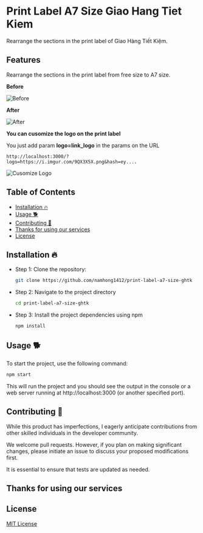 # Print Label A7 Size Giao Hang Tiet Kiem

Rearrange the sections in the print label of Giao Hàng Tiết Kiệm.

## Features
Rearrange the sections in the print label from free size to A7 size.

**Before**

![Before](https://github.com/namhong1412/print-label-a7-size-ghtk/assets/19573386/30796657-98f3-4eab-a64a-11ef45297acf)

**After**

![After](https://github.com/namhong1412/print-label-a7-size-ghtk/assets/19573386/506b7884-b4fb-4493-ace5-3692cee78e98)

**You can cusomize the logo on the print label**

You just add param **logo=link_logo** in the params on the URL
```text
http://localhost:3000/?logo=https://i.imgur.com/9QX3X5X.png&hash=ey....
```

![Cusomize Logo](https://github.com/namhong1412/print-label-a7-size-ghtk/assets/19573386/ce529688-8491-4cfe-8b9c-9e32a048b27c)


## Table of Contents
- [Installation 🔥](#installation-)
- [Usage 🐕](#usage-)
- [Contributing 🔨](#contributing-)
- [Thanks for using our services](#thanks-for-using-our-services)
- [License](#license)

## Installation 🔥

- Step 1: Clone the repository:

  ```bash
  git clone https://github.com/namhong1412/print-label-a7-size-ghtk
  ```

- Step 2: Navigate to the project directory

  ```bash
  cd print-label-a7-size-ghtk
  ```

- Step 3: Install the project dependencies using npm

  ```bash
  npm install
  ```
  
## Usage 🐕

To start the project, use the following command:
  ```bash
  npm start
  ```

This will run the project and you should see the output in the console or a web server running at http://localhost:3000 (or another specified port).


## Contributing 🔨

While this product has imperfections, I eagerly anticipate contributions from other skilled individuals in the developer community.

We welcome pull requests. However, if you plan on making significant changes, please initiate an issue to discuss your proposed modifications first.

It is essential to ensure that tests are updated as needed.

## Thanks for using our services

## License

[MIT License](https://choosealicense.com/licenses/mit/)
